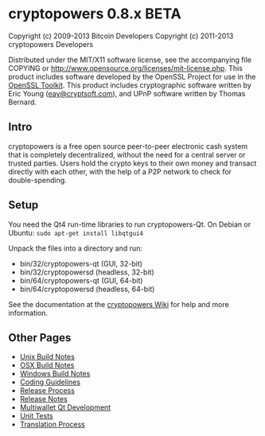 cryptopowers 0.8.x BETA
====================

Copyright (c) 2009-2013 Bitcoin Developers
Copyright (c) 2011-2013 cryptopowers Developers

Distributed under the MIT/X11 software license, see the accompanying
file COPYING or http://www.opensource.org/licenses/mit-license.php.
This product includes software developed by the OpenSSL Project for use in the [OpenSSL Toolkit](http://www.openssl.org/). This product includes
cryptographic software written by Eric Young ([eay@cryptsoft.com](mailto:eay@cryptsoft.com)), and UPnP software written by Thomas Bernard.


Intro
---------------------
cryptopowers is a free open source peer-to-peer electronic cash system that is
completely decentralized, without the need for a central server or trusted
parties.  Users hold the crypto keys to their own money and transact directly
with each other, with the help of a P2P network to check for double-spending.


Setup
---------------------
You need the Qt4 run-time libraries to run cryptopowers-Qt. On Debian or Ubuntu:
	`sudo apt-get install libqtgui4`

Unpack the files into a directory and run:

- bin/32/cryptopowers-qt (GUI, 32-bit)
- bin/32/cryptopowersd (headless, 32-bit)
- bin/64/cryptopowers-qt (GUI, 64-bit)
- bin/64/cryptopowersd (headless, 64-bit)

See the documentation at the [cryptopowers Wiki](http://cryptopowers.info)
for help and more information.


Other Pages
---------------------
- [Unix Build Notes](build-unix.md)
- [OSX Build Notes](build-osx.md)
- [Windows Build Notes](build-msw.md)
- [Coding Guidelines](coding.md)
- [Release Process](release-process.md)
- [Release Notes](release-notes.md)
- [Multiwallet Qt Development](multiwallet-qt.md)
- [Unit Tests](unit-tests.md)
- [Translation Process](translation_process.md)
